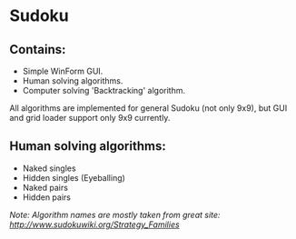 # Sudoku

## Contains:

- Simple WinForm GUI.
- Human solving algorithms.
- Computer solving 'Backtracking' algorithm.

All algorithms are implemented for general Sudoku (not only 9x9), but GUI and grid loader support only 9x9 currently.

## Human solving algorithms:

- Naked singles
- Hidden singles (Eyeballing)
- Naked pairs
- Hidden pairs

*Note: Algorithm names are mostly taken from great site: http://www.sudokuwiki.org/Strategy_Families*
